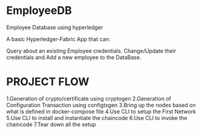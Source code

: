 # EmployeeDB
Employee Database using hyperledger

A basic Hyperledger-Fabric App that  can:

Query about an existing Employee credentials.
Change/Update their credentials and
Add a new employee to the DataBase.

PROJECT FLOW
============

1.Generation of crypto/certificate using cryptogen
2.Generation of Configuration Transaction using configtxgen
3.Bring up the nodes based on what is defined in docker-compose file
4.Use CLI to setup the First Network
5.Use CLI to install and instantiate the chaincode
6.Use CLI to invoke the chaincode
7.Tear down all the setup
